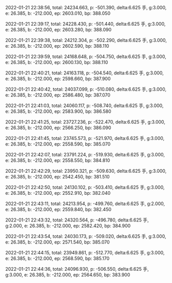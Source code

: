 2022-01-21 22:38:56, total: 24234.663, p: -501.390, delta:6.625 手, g:3.000, e: 26.385, b: -212.000, ep: 2603.010, bp: 388.050

2022-01-21 22:39:17, total: 24228.430, p: -501.440, delta:6.625 手, g:3.000, e: 26.385, b: -212.000, ep: 2603.280, bp: 388.090

2022-01-21 22:39:38, total: 24212.304, p: -502.290, delta:6.625 手, g:3.000, e: 26.385, b: -212.000, ep: 2602.590, bp: 388.110

2022-01-21 22:39:59, total: 24168.648, p: -504.750, delta:6.625 手, g:3.000, e: 26.385, b: -212.000, ep: 2600.130, bp: 388.110

2022-01-21 22:40:21, total: 24163.118, p: -504.540, delta:6.625 手, g:3.000, e: 26.385, b: -212.000, ep: 2598.660, bp: 387.900

2022-01-21 22:40:42, total: 24037.099, p: -510.080, delta:6.625 手, g:3.000, e: 26.385, b: -212.000, ep: 2586.480, bp: 387.070

2022-01-21 22:41:03, total: 24060.117, p: -508.740, delta:6.625 手, g:3.000, e: 26.385, b: -212.000, ep: 2583.900, bp: 386.580

2022-01-21 22:41:25, total: 23727.236, p: -522.470, delta:6.625 手, g:3.000, e: 26.385, b: -212.000, ep: 2566.250, bp: 386.090

2022-01-21 22:41:45, total: 23745.573, p: -521.970, delta:6.625 手, g:3.000, e: 26.385, b: -212.000, ep: 2558.590, bp: 385.070

2022-01-21 22:42:07, total: 23791.224, p: -519.930, delta:6.625 手, g:3.000, e: 26.385, b: -212.000, ep: 2558.550, bp: 384.810

2022-01-21 22:42:29, total: 23950.321, p: -509.630, delta:6.625 手, g:3.000, e: 26.385, b: -212.000, ep: 2542.450, bp: 381.510

2022-01-21 22:42:50, total: 24130.102, p: -503.410, delta:6.625 手, g:3.000, e: 26.385, b: -212.000, ep: 2552.910, bp: 382.040

2022-01-21 22:43:11, total: 24213.954, p: -499.760, delta:6.625 手, g:2.000, e: 26.385, b: -212.000, ep: 2559.840, bp: 382.450

2022-01-21 22:43:32, total: 24320.564, p: -496.780, delta:6.625 手, g:2.000, e: 26.385, b: -212.000, ep: 2582.420, bp: 384.900

2022-01-21 22:43:54, total: 24030.173, p: -509.020, delta:6.625 手, g:3.000, e: 26.385, b: -212.000, ep: 2571.540, bp: 385.070

2022-01-21 22:44:15, total: 23949.861, p: -512.770, delta:6.625 手, g:3.000, e: 26.385, b: -212.000, ep: 2568.590, bp: 385.170

2022-01-21 22:44:36, total: 24096.930, p: -506.550, delta:6.625 手, g:3.000, e: 26.385, b: -212.000, ep: 2564.650, bp: 383.900